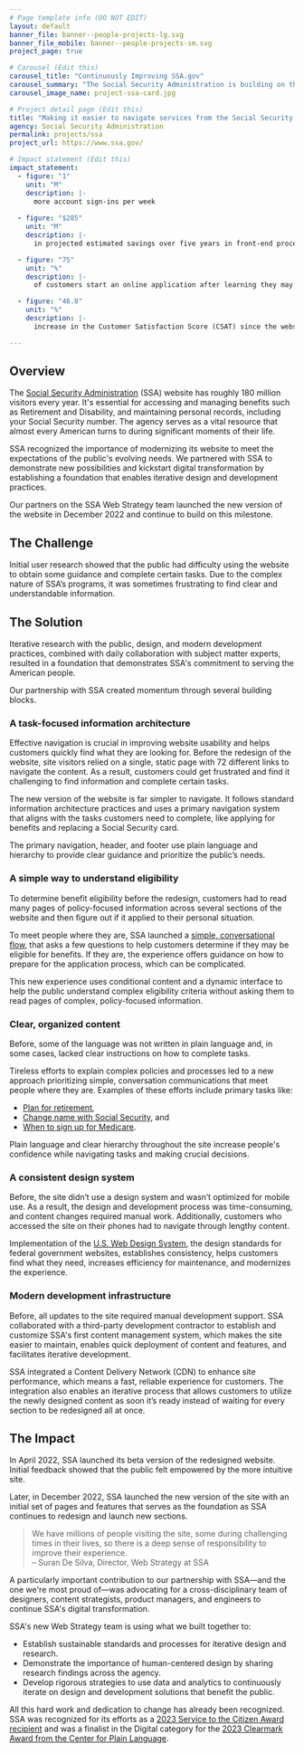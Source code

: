 ```yaml
---
# Page template info (DO NOT EDIT)
layout: default
banner_file: banner--people-projects-lg.svg
banner_file_mobile: banner--people-projects-sm.svg
project_page: true

# Carousel (Edit this)
carousel_title: "Continuously Improving SSA.gov"
carousel_summary: "The Social Security Administration is building on the momentum from their partnership with the U.S. Digital Service by implementing iterative research, best practices, and a data-informed approach to ensure the website is usable and useful."
carousel_image_name: project-ssa-card.jpg

# Project detail page (Edit this)
title: "Making it easier to navigate services from the Social Security Administration by continuously improving SSA.gov"
agency: Social Security Administration
permalink: projects/ssa
project_url: https://www.ssa.gov/

# Impact statement (Edit this)
impact_statement:
  - figure: "1"
    unit: "M"
    description: |-
      more account sign-ins per week
      
  - figure: "$285"
    unit: "M"
    description: |-
      in projected estimated savings over five years in front-end processing and infrastructure expenses

  - figure: "75"
    unit: "%"
    description: |-
      of customers start an online application after learning they may be eligible for benefits

  - figure: "46.8"
    unit: "%"
    description: |-
      increase in the Customer Satisfaction Score (CSAT) since the website launch

---
```

<base target="_blank">

## Overview

The [Social Security Administration](https://www.ssa.gov/) (SSA) website has roughly 180 million visitors every year. It's essential for accessing and managing benefits such as Retirement and Disability, and maintaining personal records, including your Social Security number. The agency serves as a vital resource that almost every American turns to during significant moments of their life.

SSA recognized the importance of modernizing its website to meet the expectations of the public's evolving needs. We partnered with SSA to demonstrate new possibilities and kickstart digital transformation by establishing a foundation that enables iterative design and development practices.

Our partners on the SSA Web Strategy team launched the new version of the website in December 2022 and continue to build on this milestone.


## The Challenge

Initial user research showed that the public had difficulty using the website to obtain some guidance and complete certain tasks. Due to the complex nature of SSA’s programs, it was sometimes frustrating to find clear and understandable information.


## The Solution

Iterative research with the public, design, and modern development practices, combined with daily collaboration with subject matter experts, resulted in a foundation that demonstrates SSA's commitment to serving the American people. 

Our partnership with SSA created momentum through several building blocks.

### A task-focused information architecture

Effective navigation is crucial in improving website usability and helps customers quickly find what they are looking for. Before the redesign of the website, site visitors relied on a single, static page with 72 different links to navigate the content. As a result, customers could get frustrated and find it challenging to find information and complete certain tasks.

<!-- ![](../images/project-ssa-homepage-a.jpg)
![](../images/project-ssa-homepage-b.jpg)
*The website before the redesign (top) and the newly redesigned version of the website (bottom)* -->

The new version of the website is far simpler to navigate. It follows standard information architecture practices and uses a primary navigation system that aligns with the tasks customers need to complete, like applying for benefits and replacing a Social Security card.

The primary navigation, header, and footer use plain language and hierarchy to provide clear guidance and prioritize the public’s needs.

<!-- ![](../images/project-ssa-menu.jpg)
*The Benefits menu on the website expanded on a mobile screen* -->

### A simple way to understand eligibility

To determine benefit eligibility before the redesign, customers had to read many pages of policy-focused information across several sections of the website and then figure out if it applied to their personal situation.  

To meet people where they are, SSA launched a [simple, conversational flow](https://www.ssa.gov/prepare/check-eligibility-for-benefits), that asks a few questions to help customers determine if they may be eligible for benefits. If they are, the experience offers guidance on how to prepare for the application process, which can be complicated.

This new experience uses conditional content and a dynamic interface to help the public understand complex eligibility criteria without asking them to read pages of complex, policy-focused information.  

<!-- ![](../images/project-ssa-ask.jpg)
*Questionnaire that helps customers determine their eligibility for benefits* -->

### Clear, organized content

Before, some of the language was not written in plain language and, in some cases, lacked clear instructions on how to complete tasks. 

Tireless efforts to explain complex policies and processes led to a new approach prioritizing simple, conversation communications that meet people where they are. Examples of these efforts include primary tasks like:

* [Plan for retirement](https://www.ssa.gov/prepare/plan-retirement),
* [Change name with Social Security](https://www.ssa.gov/personal-record/change-name), and
* [When to sign up for Medicare](https://www.ssa.gov/medicare/plan/when-to-sign-up).

Plain language and clear hierarchy throughout the site increase people's confidence while navigating tasks and making crucial decisions.

<!-- ![](../images/project-ssa-prepare.jpg)
*Plan for retirement webpage* -->

### A consistent design system

Before, the site didn’t use a design system and wasn’t optimized for mobile use. As a result, the design and development process was time-consuming, and content changes required manual work. Additionally, customers who accessed the site on their phones had to navigate through lengthy content.

Implementation of the [U.S. Web Design System](https://designsystem.digital.gov/), the design standards for federal government websites, establishes consistency, helps customers find what they need, increases efficiency for maintenance, and modernizes the experience. 

### Modern development infrastructure

Before, all updates to the site required manual development support. SSA collaborated with a third-party development contractor to establish and customize SSA's first content management system, which makes the site easier to maintain, enables quick deployment of content and features, and facilitates iterative development.

SSA integrated a Content Delivery Network (CDN) to enhance site performance, which means a fast, reliable experience for customers. The integration also enables an iterative process that allows customers to utilize the newly designed content as soon it’s ready instead of waiting for every section to be redesigned all at once.  


## The Impact

In April 2022, SSA launched its beta version of the redesigned website. Initial feedback showed that the public felt empowered by the more intuitive site.

Later, in December 2022, SSA launched the new version of the site with an initial set of pages and features that serves as the foundation as SSA continues to redesign and launch new sections.

<blockquote class="pullquote" markdown="1">
We have millions of people visiting the site, some during challenging times in their lives, so there is a deep sense of responsibility to improve their experience.
 <footer>– Suran De Silva, Director, Web Strategy at SSA
</footer>
</blockquote>

A particularly important contribution to our partnership with SSA—and the one we're most proud of—was advocating for a cross-disciplinary team of designers, content strategists, product managers, and engineers to continue SSA's digital transformation.

SSA's new Web Strategy team is using what we built together to:
* Establish sustainable standards and processes for iterative design and research.
* Demonstrate the importance of human-centered design by sharing research findings across the agency.
* Develop rigorous strategies to use data and analytics to continuously iterate on design and development solutions that benefit the public.

All this hard work and dedication to change has already been recognized. SSA was recognized for its efforts as a [2023 Service to the Citizen Award recipient](https://www.servicetothecitizen.org/ssa-gov-redesign) and was a finalist in the Digital category for the [2023 Clearmark Award from the Center for Plain Language](https://centerforplainlanguage.org/wp-content/uploads/2023/06/2023ClearMarkPressRelease-FINAL.pdf). 

